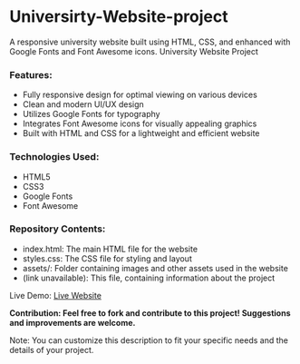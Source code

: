 # Universirty-Website-project
A responsive university website built using HTML, CSS, and enhanced with Google Fonts and Font Awesome icons.
University Website Project

<h3>Features:</h3>

- Fully responsive design for optimal viewing on various devices
- Clean and modern UI/UX design
- Utilizes Google Fonts for typography
- Integrates Font Awesome icons for visually appealing graphics
- Built with HTML and CSS for a lightweight and efficient website


<h3>Technologies Used:</h3>

- HTML5
- CSS3
- Google Fonts
- Font Awesome


<h3>Repository Contents:</h3>

- index.html: The main HTML file for the website
- styles.css: The CSS file for styling and layout
- assets/: Folder containing images and other assets used in the website
- (link unavailable): This file, containing information about the project

Live Demo: <a href="https://maheshbharambe45.github.io/Universirty-Website-project/">Live Website</a>

<b>Contribution: Feel free to fork and contribute to this project! Suggestions and improvements are welcome.</b>

Note: You can customize this description to fit your specific needs and the details of your project.
